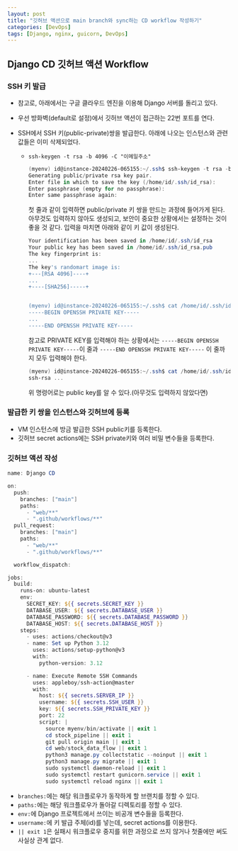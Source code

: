 ```yaml
---
layout: post
title: "깃허브 액션으로 main branch와 sync하는 CD workflow 작성하기"
categories: [DevOps]
tags: [Django, nginx, guicorn, DevOps]
---
```


## Django CD 깃허브 액션 Workflow

### SSH 키 발급

- 참고로, 아래에서는 구글 클라우드 엔진을 이용해 Django 서버를 돌리고 있다.

- 우선 방화벽(default로 설정)에서 깃허브 액션이 접근하는 22번 포트를 연다.

- SSH에서 SSH 키(public-private)쌍을 발급한다. 아래에 나오는 인스턴스와 관련 값들은 이미 삭제되었다.

  - `ssh-keygen -t rsa -b 4096 -C "이메일주소"`

    ```powershell
    (myenv) id@instance-20240226-065155:~/.ssh$ ssh-keygen -t rsa -b 4096 -C "이메일주소"
    Generating public/private rsa key pair.
    Enter file in which to save the key (/home/id/.ssh/id_rsa):
    Enter passphrase (empty for no passphrase):
    Enter same passphrase again:
    ```

    첫 줄과 같이 입력하면 public/private 키 쌍을 만드는 과정에 들어가게 된다.
    아무것도 입력하지 않아도 생성되고, 보안이 중요한 상황에서는 설정하는 것이 좋을 것 같다.
    입력을 마치면 아래와 같이 키 값이 생성된다.

    ```powershell
    Your identification has been saved in /home/id/.ssh/id_rsa
    Your public key has been saved in /home/id/.ssh/id_rsa.pub
    The key fingerprint is:
    ...
    The key's randomart image is:
    +---[RSA 4096]----+
    ...
    +----[SHA256]-----+


    (myenv) id@instance-20240226-065155:~/.ssh$ cat /home/id/.ssh/id_rsa
    -----BEGIN OPENSSH PRIVATE KEY-----
    ...
    -----END OPENSSH PRIVATE KEY-----
    ```

    참고로 PRIVATE KEY를 입력해야 하는 상황에서는
    `-----BEGIN OPENSSH PRIVATE KEY-----`이 줄과
    `-----END OPENSSH PRIVATE KEY-----` 이 줄까지 모두 입력해야 한다.

    ```powershell
    (myenv) id@instance-20240226-065155:~/.ssh$ cat /home/id/.ssh/id_rsa.pub
    ssh-rsa ...
    ```

    위 명령어로는 public key를 알 수 있다.(아무것도 입력하지 않았다면)

### 발급한 키 쌍을 인스턴스와 깃허브에 등록

- VM 인스턴스에 방금 발급한 SSH public키를 등록한다.
- 깃허브 secret actions에는 SSH private키와 여러 비밀 변수들을 등록한다.

### 깃허브 액션 작성

```powershell
name: Django CD

on:
  push:
    branches: ["main"]
    paths:
      - "web/**"
      - ".github/workflows/**"
  pull_request:
    branches: ["main"]
    paths:
      - "web/**"
      - ".github/workflows/**"

  workflow_dispatch:

jobs:
  build:
    runs-on: ubuntu-latest
    env:
      SECRET_KEY: ${{ secrets.SECRET_KEY }}
      DATABASE_USER: ${{ secrets.DATABASE_USER }}
      DATABASE_PASSWORD: ${{ secrets.DATABASE_PASSWORD }}
      DATABASE_HOST: ${{ secrets.DATABASE_HOST }}
    steps:
      - uses: actions/checkout@v3
      - name: Set up Python 3.12
        uses: actions/setup-python@v3
        with:
          python-version: 3.12

      - name: Execute Remote SSH Commands
        uses: appleboy/ssh-action@master
        with:
          host: ${{ secrets.SERVER_IP }}
          username: ${{ secrets.SSH_USER }}
          key: ${{ secrets.SSH_PRIVATE_KEY }}
          port: 22
          script: |
            source myenv/bin/activate || exit 1
            cd stock_pipeline || exit 1
            git pull origin main || exit 1
            cd web/stock_data_flow || exit 1
            python3 manage.py collectstatic --noinput || exit 1
            python3 manage.py migrate || exit 1
            sudo systemctl daemon-reload || exit 1
            sudo systemctl restart gunicorn.service || exit 1
            sudo systemctl reload nginx || exit 1

```

- `branches:`에는 해당 워크플로우가 동작하게 할 브랜치를 정할 수 있다.
- `paths:`에는 해당 워크플로우가 돌아갈 디렉토리를 정할 수 있다.
- `env:`에 Django 프로젝트에서 쓰이는 비공개 변수들을 등록한다.
- `username:`에 키 발급 주체(id)를 넣는데, secret actions를 이용한다.
- `|| exit 1`은 실패시 워크플로우 중지를 위한 과정으로 쓰지 않거나 첫줄에만 써도 사실상 관계 없다.
